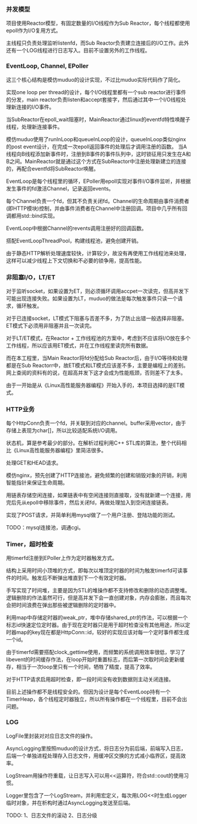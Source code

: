 ### 并发模型

项目使用Reactor模型，有固定数量的I/O线程作为Sub Reactor，每个线程都使用epoll作为I/O复用方式。

主线程只负责处理监听listenfd，而Sub Reactor负责建立连接后的I/O工作。此外还有一个LOG线程进行日志写入。目前不设置另外的工作线程。

### EventLoop, Channel, EPoller

这三个核心结构是模仿muduo的设计实现，不过比muduo实际代码作了简化。

实现one loop per thread的设计，每个I/O线程里都有一个sub reactor进行事件的分发，main reactor负责listen和accept套接字，然后通过其中一个I/O线程处理新连接的I/O事件。

当SubReactor在epoll\_wait阻塞时，MainReactor通过linux的eventfd特性唤醒子线程，处理新连接事件。

模仿muduo使用了runInLoop和queueInLoop的设计，queueInLoop类似nginx的post event设计，在完成一次epoll返回事件的处理后才调用注册的函数。
当A线程向B线程添加新事件时，注册到B事件的事件队列中，这时锁征用只发生在A和B之间。MainReactor就是通过这个方式在SubReactor中注册处理新建立的连接的，再配合eventfd将SubReactor唤醒。

EventLoop是每个线程里的循环，EPoller用epoll实现对事件I/O事件监听，并根据发生事件的fd激活Channel，记录返回events。

每个Channel负责一个fd，但其不负责关闭fd。Channel的生命周期由事件消费者(即HTTP模块)控制，并由事件消费者在Channel中注册回调。项目中几乎所有回调都用std::bind实现。

EventLoop中根据Channel的revents调用注册好的回调函数。

搭配EventLoopThreadPool，构建线程池，避免创建开销。

由于静态HTTP解析处理速度较快，计算较少，故没有再使用工作线程池来处理，这样可以减少线程上下文切换和不必要的锁争用，提高性能。

### 非阻塞I/O，LT/ET

对于监听socket，如果设置为ET，则必须循环调用accpet一次读完，但高并发下可能出现连接失败。如果设置为LT，muduo的做法是每次触发事件只读一个请求，循环触发。

对于已连接socket，LT模式下阻塞与否差不多，为了防止出错一般选择非阻塞。ET模式下必须用非阻塞并且一次读完。

对于LT/ET模式，在Reactor + 工作线程池的方案中，考虑到不应该将I/O放在多个工作线程，所以应该用ET模式，并在工作线程里读完所有数据。

而在本工程里，当Main Reactor将fd分配给Sub Reactor后，由于I/O等待和处理都是在Sub Reactorr中，故ET模式和LT模式应该差不多，主要是编程上的差别。网上查阅的资料有的说，在超高并发下这才会成为性能瓶颈，否则差不了太多。

由于一开始是从《Linux高性能服务器编程》开始入手的，本项目选择的是ET模式。

### HTTP业务

每个HttpConn负责一个fd，并关联到对应的channel。buffer采用vector<char>，由于存储上表现为char[]，所以比较适配系统I/O调用。

状态机，算是参考最少的部分。在解析过程利用C++ STL库的算法，整个代码相比《Linux高性能服务器编程》里简洁很多。

处理GET和HEAD请求。

模仿nginx，预先创建了HTTP连接池，避免频繁的创建和销毁对象的开销，利用智能指针来保证生命周期。

用链表存储空闲连接，如果链表中有空闲连接则直接取，没有就新建一个连接，用完后先从epoll中移除事件，然后关闭fd，再做处理加入到空闲连接链表。

实现了POST请求，并简单利用mysql做了一个用户注册、登陆功能的测试。

TODO：mysql连接池，调通cgi。

### Timer，超时检查

用timerfd注册到EPoller上作为定时器触发方式。

结构上采用时间小顶堆的方式，即每次以堆顶定时器的时间为触发timerfd可读事件的时间。触发后不断弹出堆直到下一个有效定时器。

手写实现了时间堆，主要是因为STL的堆操作都不支持修改和删除的动态调整堆。逻辑删除的作法虽然可行，但是高并发下会一直创建对象，内存会膨胀，而且每次会把时间浪费在弹出那些被逻辑删除的定时器中。

利用map中存储定时器的weak\_ptr，堆中存储shared\_ptr的作法，可以根据一个标志id快速定位定时器。由于现在定时器只是用于超时检查没有其他用途，所以定时器map的key现在都是HttpConn::id，较好的实现应该对每一个定时事件都生成一个id。

由于timerfd需要搭配clock\_gettime使用，而频繁的系统调用效率很低，学习了libevent的时间缓存作法，在loop开始时重置标志，而后第一次取时间会更新缓存，相当于一次loop里只有一个时间，牺牲了精度，提高了效率。

对于HTTP请求启用超时检查，即一段时间没有收到数据则主动关闭连接。

目前上述操作都不是线程安全的。但因为设计是每个EventLoop持有一个TimerHeap，各个线程定时器独立，所以所有操作都在一个线程里，目前不会出问题。

### LOG

LogFile里封装对对应日志文件的操作。

AsyncLogging里按照muduo的设计方式，将日志分为前后端，前端写入日志，后端一个单独进程处理存入日志文件，用缓冲区交换的方式减小临界区，提高效率。

LogStream用操作符重载，让日志写入可以用<<运算符，符合std::cout的使用习惯。

Logger里包含了一个LogStream，并利用宏定义，每次用LOG<<时生成Logger临时对象，并在析构时通过AsyncLogging发送至后端。

TODO: 1、日志文件的滚动 2、日志分级
